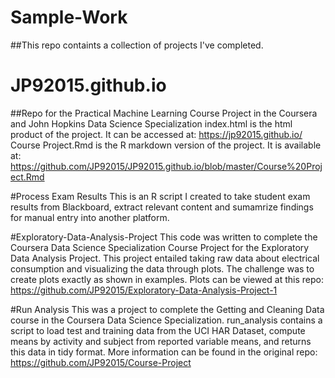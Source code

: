 # Sample-Work
##This repo containts a collection of projects I've completed.


# JP92015.github.io
##Repo for the Practical Machine Learning Course Project in the Coursera and John Hopkins Data Science Specialization
index.html is the html product of the project. It can be accessed at: https://jp92015.github.io/
Course Project.Rmd is the R markdown version of the project. It is available at:  https://github.com/JP92015/JP92015.github.io/blob/master/Course%20Project.Rmd


#Process Exam Results
This is an R script I created to take student exam results from Blackboard, extract 
relevant content and sumamrize findings for manual entry into another platform.

#Exploratory-Data-Analysis-Project
This code was written to complete the Coursera Data Science Specialization Course Project for the Exploratory Data Analysis Project.
This project entailed taking raw data about electrical consumption and visualizing the data through plots. The challenge was to create plots exactly as shown in examples. Plots can be viewed at this repo: https://github.com/JP92015/Exploratory-Data-Analysis-Project-1


#Run Analysis
This was a project to complete the Getting and Cleaning Data course in the Coursera Data Science Specialization. 
run_analysis contains a script to load test and training data from the UCI HAR Dataset, compute means by activity and subject from reported variable means, and returns this data in tidy format. More information can be found in the original repo: https://github.com/JP92015/Course-Project
